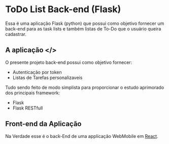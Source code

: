 # ToDo List Back-end (Flask)

Essa é uma aplicação Flask (python) que possui como objetivo fornecer um back-end para as task lists e também listas de To-Do que o usuário queira cadastrar.

## A aplicação </>

O presente projeto back-end possui como objetivo fornecer:

- Autenticação por token
- Listas de Tarefas personalizaveis

Tudo sendo feito de modo simplista para proporcionar o estudo aprimorado dos principais framework:

- Flask
- Flask RESTfull

## Front-end da Aplicação

Na Verdade esse é o back-End de uma applicação WebMobile em [React](https://github.com/PGabriel-MB/react-tasks).
